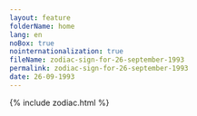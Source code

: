 ```yaml
---
layout: feature
folderName: home
lang: en
noBox: true
nointernationalization: true
fileName: zodiac-sign-for-26-september-1993
permalink: zodiac-sign-for-26-september-1993
date: 26-09-1993
---
```

{% include zodiac.html %}
